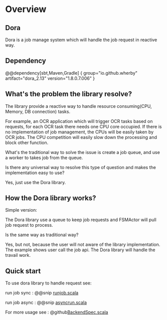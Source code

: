 # Overview

## Dora

Dora is a job manage system which will handle the job request in reactive way.

## Dependency

@@dependency[sbt,Maven,Gradle] {
  group="io.github.wherby"
  artifact="dora_2.13"
  version="1.8.0.7.006"
}


## What's the problem the library resolve?

The library provide a reactive way to handle resource consuming(CPU, Memory, DB connection) tasks.

For example, an OCR application which will trigger OCR tasks based on requests, for each OCR task there needs one CPU core occupied. If there is no implementation of job management, the CPUs will be easily taken by OCR jobs. The CPU competition will easily slow down the processing and block other function.

What's the traditional way to solve the issue is create a job queue, and use a worker to takes job from the queue.

Is there any universal way to resolve this type of question and makes the implementation easy to use? 

Yes, just use the Dora library.



## How the Dora library works?

Simple version: 

The Dora library use a queue to keep job requests and FSMActor will pull job request to process.  

Is the same way as traditional way?

Yes, but not, because the user will not aware of the library implementation. The example shows user call the job api. The Dora library will handle the travail work.


## Quick start

To use dora library to handle request see:

run job sync
: @@snip [runjob.scala](/docs/src/main/scala/runjob.md)

run job async
: @@snip [asyncrun.scala](/docs/src/main/scala/asyncrun.md)


For more usage see : 
@github[BackendSpec.scala](/dora/src/test/scala/app/BackendSpec.scala)
